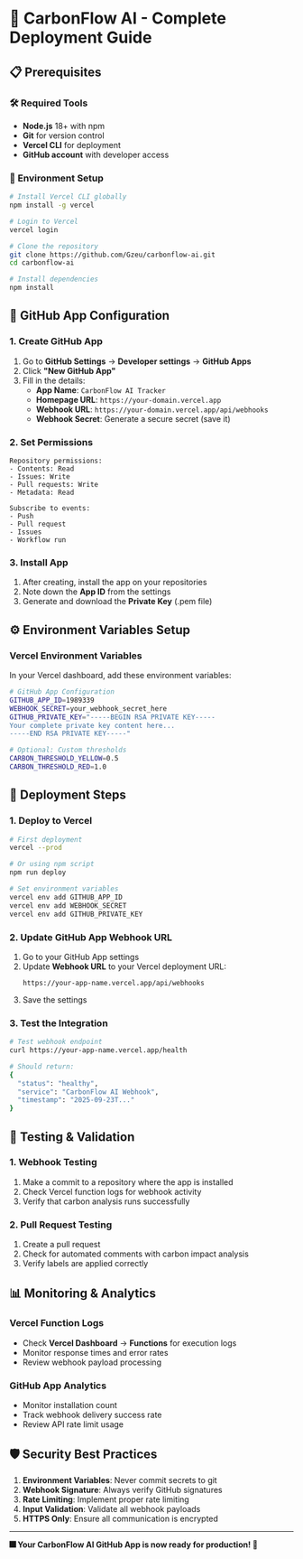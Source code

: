# 🚀 CarbonFlow AI - Complete Deployment Guide

## 📋 Prerequisites

### 🛠️ Required Tools
- **Node.js** 18+ with npm
- **Git** for version control
- **Vercel CLI** for deployment
- **GitHub account** with developer access

### 🔧 Environment Setup
```bash
# Install Vercel CLI globally
npm install -g vercel

# Login to Vercel
vercel login

# Clone the repository
git clone https://github.com/Gzeu/carbonflow-ai.git
cd carbonflow-ai

# Install dependencies
npm install
```

## 🚀 GitHub App Configuration

### 1. Create GitHub App
1. Go to **GitHub Settings** → **Developer settings** → **GitHub Apps**
2. Click **"New GitHub App"**
3. Fill in the details:
   - **App Name**: `CarbonFlow AI Tracker`
   - **Homepage URL**: `https://your-domain.vercel.app`
   - **Webhook URL**: `https://your-domain.vercel.app/api/webhooks`
   - **Webhook Secret**: Generate a secure secret (save it)

### 2. Set Permissions
```
Repository permissions:
- Contents: Read
- Issues: Write
- Pull requests: Write
- Metadata: Read

Subscribe to events:
- Push
- Pull request
- Issues
- Workflow run
```

### 3. Install App
1. After creating, install the app on your repositories
2. Note down the **App ID** from the settings
3. Generate and download the **Private Key** (.pem file)

## ⚙️ Environment Variables Setup

### Vercel Environment Variables
In your Vercel dashboard, add these environment variables:

```bash
# GitHub App Configuration
GITHUB_APP_ID=1989339
WEBHOOK_SECRET=your_webhook_secret_here
GITHUB_PRIVATE_KEY="-----BEGIN RSA PRIVATE KEY-----
Your complete private key content here...
-----END RSA PRIVATE KEY-----"

# Optional: Custom thresholds
CARBON_THRESHOLD_YELLOW=0.5
CARBON_THRESHOLD_RED=1.0
```

## 🚀 Deployment Steps

### 1. Deploy to Vercel
```bash
# First deployment
vercel --prod

# Or using npm script
npm run deploy

# Set environment variables
vercel env add GITHUB_APP_ID
vercel env add WEBHOOK_SECRET
vercel env add GITHUB_PRIVATE_KEY
```

### 2. Update GitHub App Webhook URL
1. Go to your GitHub App settings
2. Update **Webhook URL** to your Vercel deployment URL:
   ```
   https://your-app-name.vercel.app/api/webhooks
   ```
3. Save the settings

### 3. Test the Integration
```bash
# Test webhook endpoint
curl https://your-app-name.vercel.app/health

# Should return:
{
  "status": "healthy",
  "service": "CarbonFlow AI Webhook",
  "timestamp": "2025-09-23T..."
}
```

## 🧪 Testing & Validation

### 1. Webhook Testing
1. Make a commit to a repository where the app is installed
2. Check Vercel function logs for webhook activity
3. Verify that carbon analysis runs successfully

### 2. Pull Request Testing
1. Create a pull request
2. Check for automated comments with carbon impact analysis
3. Verify labels are applied correctly

## 📊 Monitoring & Analytics

### Vercel Function Logs
- Check **Vercel Dashboard** → **Functions** for execution logs
- Monitor response times and error rates
- Review webhook payload processing

### GitHub App Analytics
- Monitor installation count
- Track webhook delivery success rate
- Review API rate limit usage

## 🛡️ Security Best Practices

1. **Environment Variables**: Never commit secrets to git
2. **Webhook Signature**: Always verify GitHub signatures
3. **Rate Limiting**: Implement proper rate limiting
4. **Input Validation**: Validate all webhook payloads
5. **HTTPS Only**: Ensure all communication is encrypted

---

**🎆 Your CarbonFlow AI GitHub App is now ready for production! 🌱**